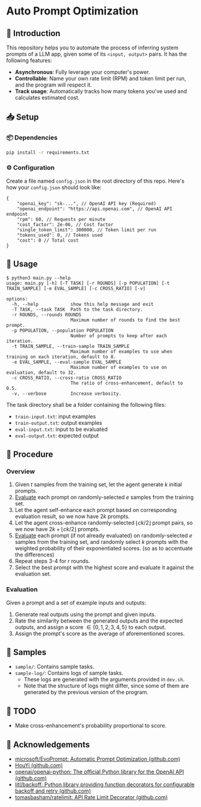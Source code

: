 # Auto Prompt Optimization

## 🤔 Introduction

This repository helps you to automate the process of inferring system prompts of a LLM app, given some of its `<input, output>` pairs. It has the following features:

- **Asynchronous**: Fully leverage your computer's power.
- **Controllable**: Name your own rate limit (RPM) and token limit per run, and the program will respect it.
- **Track usage**: Automatically tracks how many tokens you've used and calculates estimated cost.

## 📥 Setup

### 📦 Dependencies

```bash
pip install -r requirements.txt
```

### ⚙️ Configuration

Create a file named `config.json` in the root directory of this repo. Here's how your `config.json` should look like:

```jsonc
{
    "openai_key": "sk-...", // OpenAI API key (Required)
    "openai_endpoint": "https://api.openai.com", // OpenAI API endpoint
    "rpm": 60, // Requests per minute
    "cost_factor": 2e-06, // Cost factor
    "single_token_limit": 300000, // Token limit per run
    "tokens_used": 0, // Tokens used
    "cost": 0 // Total cost
}
```

## 📖 Usage

```text
$ python3 main.py --help
usage: main.py [-h] [-T TASK] [-r ROUNDS] [-p POPULATION] [-t TRAIN_SAMPLE] [-e EVAL_SAMPLE] [-c CROSS_RATIO] [-v]

options:
  -h, --help            show this help message and exit
  -T TASK, --task TASK  Path to the task directory.
  -r ROUNDS, --rounds ROUNDS
                        Maximum number of rounds to find the best prompt.
  -p POPULATION, --population POPULATION
                        Number of prompts to keep after each iteration.
  -t TRAIN_SAMPLE, --train-sample TRAIN_SAMPLE
                        Maximum number of examples to use when training on each iteration, default to 8.
  -e EVAL_SAMPLE, --eval-sample EVAL_SAMPLE
                        Maximum number of examples to use on evaluation, default to 32.
  -c CROSS_RATIO, --cross-ratio CROSS_RATIO
                        The ratio of cross-enhancement, default to 0.5.
  -v, --verbose         Increase verbosity.
```

The task directory shall be a folder containing the following files:

- `train-input.txt`: input examples
- `train-output.txt`: output examples
- `eval-input.txt`: input to be evaluated
- `eval-output.txt`: expected output

## 🔄️ Procedure

### Overview

1. Given $t$ samples from the training set, let the agent generate $k$ initial prompts.
2. [Evaluate](#evaluation) each prompt on randomly-selected $e$ samples from the training set.
3. Let the agent self-enhance each prompt based on corresponding evaluation result, so we now have $2k$ prompts.
4. Let the agent cross-enhance randomly-selected $\lfloor ck/2\rfloor$ prompt pairs, so we now have $2k + \lfloor ck/2\rfloor$ prompts.
5. [Evaluate](#evaluation) each prompt (if not already evaluated) on randomly-selected $e$ samples from the training set, and randomly select $k$ prompts with the weighted probability of their exponentiated scores. (so as to accentuate the differences)
6. Repeat steps 3-4 for $r$ rounds.
7. Select the best prompt with the highest score and evaluate it against the evaluation set.

### Evaluation

Given a prompt and a set of example inputs and outputs:

1. Generate real outputs using the prompt and given inputs.
2. Rate the similarity between the generated outputs and the expected outputs, and assign a score $\in\{0, 1, 2, 3, 4, 5\}$ to each output.
3. Assign the prompt's score as the average of aforementioned scores.

## 🧪 Samples

- `sample/`: Contains sample tasks.
- `sample-log/`: Contains logs of sample tasks.
  - These logs are generated with the arguments provided in `dev.sh`.
  - Note that the structure of logs might differ, since some of them are generated by the previous version of the program.

## 📃 TODO

- Make cross-enhancement's probability proportional to score.

## 🎉 Acknowledgements

- [microsoft/EvoPrompt: Automatic Prompt Optimization (github.com)](https://github.com/microsoft/EvoPrompt)
- [HouYi (github.com)](https://github.com/LLMSecurity/HouYi)
- [openai/openai-python: The official Python library for the OpenAI API (github.com)](https://github.com/openai/openai-python)
- [litl/backoff: Python library providing function decorators for configurable backoff and retry (github.com)](https://github.com/litl/backoff)
- [tomasbasham/ratelimit: API Rate Limit Decorator (github.com)](https://github.com/tomasbasham/ratelimit)
